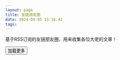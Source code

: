 ```yaml
---
layout: page
title: 友链朋友圈
date: 2024-04-05 15:18:43
tags:
---
```


基于RSS订阅的友链朋友圈，用来收集各位大佬的文章！

<div class="message-friend">
    <link rel="stylesheet" type="text/css" href="/css/friend.css">
    <div id="messages-container"></div>
    <button id="load-more-btn">
        <span>
            加载更多
        </span>
    </button>
    <script type="text/javascript" src="/js/friend.js"></script>
</div>